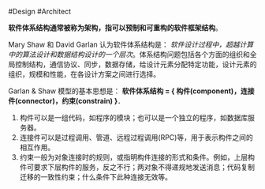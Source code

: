 #Design #Architect

**软件体系结构通常被称为架构，指可以预制和可重构的软件框架结构**。

Mary Shaw 和 David Garlan 认为软件体系结构是：
*软件设计过程中，超越计算中的算法设计和数据结构设计的一个层次*。体系结构问题包括各个方面的组织和全局控制结构，通信协议、同步，数据存储，给设计元素分配特定功能，设计元素的组织，规模和性能，在各设计方案之间进行选择。

Garlan & Shaw 模型的基本思想是：
**软件体系结构 = { 构件(component)，连接件(connector)，约束(constrain) }**．
1. 构件可以是一组代码，如程序的模块；也可以是一个独立的程序，如数据库服务器。
2. 连接件可以是过程调用、管道、远程过程调用(RPC)等，用于表示构件之间的相互作用。
3. 约束一般为对象连接时的规则，或指明构件连接的形式和条件。例如，上层构件可要求下层构件的服务，反之不行；两对象不得递规地发送消息；代码复制迁移的一致性约束；什么条件下此种连接无效等。